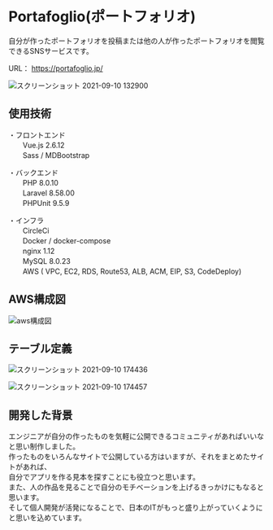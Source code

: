 # Portafoglio(ポートフォリオ)
自分が作ったポートフォリオを投稿または他の人が作ったポートフォリオを閲覧できるSNSサービスです。

URL： https://portafoglio.jp/

![スクリーンショット 2021-09-10 132900](https://user-images.githubusercontent.com/53368968/132800451-775b3324-04f5-41a4-b6a4-a0358d8a31d3.png)

## 使用技術
・フロントエンド  
　　Vue.js 2.6.12  
　　Sass / MDBootstrap  

・バックエンド  
　　PHP 8.0.10  
　　Laravel 8.58.00  
　　PHPUnit 9.5.9  

・インフラ  
　　CircleCi  
　　Docker / docker-compose  
　　nginx 1.12  
　　MySQL 8.0.23  
　　AWS ( VPC, EC2, RDS, Route53, ALB, ACM, EIP, S3, CodeDeploy)
  
## AWS構成図
<img width="" alt="aws構成図" src="https://user-images.githubusercontent.com/53368968/132815910-9359b60a-79ab-4a2c-aedf-6ff551558cdd.png">

## テーブル定義
![スクリーンショット 2021-09-10 174436](https://user-images.githubusercontent.com/53368968/132826835-93a48451-ea66-4e77-91eb-c3db41c929bf.png)

![スクリーンショット 2021-09-10 174457](https://user-images.githubusercontent.com/53368968/132826875-e5485915-50c9-4c99-a945-893371a7a71f.png)

## 開発した背景
エンジニアが自分の作ったものを気軽に公開できるコミュニティがあればいいなと思い制作しました。  
作ったものをいろんなサイトで公開している方はいますが、それをまとめたサイトがあれば、  
自分でアプリを作る見本を探すことにも役立つと思います。  
また、人の作品を見ることで自分のモチベーションを上げるきっかけにもなると思います。  
そして個人開発が活発になることで、日本のITがもっと盛り上がっていくようにと思いを込めています。
